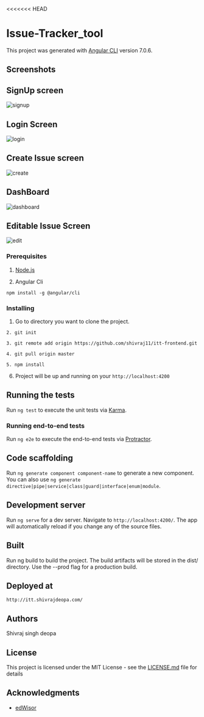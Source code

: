 <<<<<<< HEAD
# Issue-Tracker_tool

This project was generated with [Angular CLI](https://github.com/angular/angular-cli) version 7.0.6.

## Screenshots


## SignUp screen
![signup](https://user-images.githubusercontent.com/42493916/65635651-55761500-dffe-11e9-8cac-bdb28e9191c2.png)



## Login Screen
![login](https://user-images.githubusercontent.com/42493916/65635645-5313bb00-dffe-11e9-9e43-2cfbe29bd35d.png)



## Create Issue screen
![create](https://user-images.githubusercontent.com/42493916/65635626-498a5300-dffe-11e9-9501-97209424c163.png)



## DashBoard
![dashboard](https://user-images.githubusercontent.com/42493916/65635633-4c854380-dffe-11e9-9b87-c7e2c9b0e633.png)



## Editable Issue Screen
![edit](https://user-images.githubusercontent.com/42493916/65635642-5018ca80-dffe-11e9-8b57-363dc97696e7.png)


### Prerequisites

1. [Node.js](https://nodejs.org/en/download/)

2. Angular Cli
 

```
npm install -g @angular/cli
```

### Installing


1. Go to directory you want to clone the project.
```
2. git init
```
```
3. git remote add origin https://github.com/shivraj11/itt-frontend.git
```
```
4. git pull origin master
```
```
5. npm install
```

6. Project will be up and running on your `http://localhost:4200`

## Running the tests


Run `ng test` to execute the unit tests via [Karma](https://karma-runner.github.io).

###  Running end-to-end tests

Run `ng e2e` to execute the end-to-end tests via [Protractor](http://www.protractortest.org/).


## Code scaffolding

Run `ng generate component component-name` to generate a new component. You can also use `ng generate directive|pipe|service|class|guard|interface|enum|module`.


## Development server

Run `ng serve` for a dev server. Navigate to `http://localhost:4200/`. The app will automatically reload if you change any of the source files.

## Built 

Run ng build to build the project. The build artifacts will be stored in the dist/ directory. Use the --prod flag for a production build.

## Deployed at

`http://itt.shivrajdeopa.com/`

## Authors

Shivraj singh deopa


## License

This project is licensed under the MIT License - see the [LICENSE.md](LICENSE.md) file for details

## Acknowledgments

* [edWisor](https://edwisor.com/)




